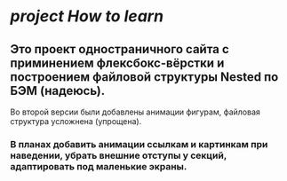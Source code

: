 # *project How to learn*
## Это проект одностраничного сайта с приминением флексбокс-вёрстки и построением файловой структуры Nested по БЭМ (надеюсь).
Во второй версии были добавлены анимации фигурам, файловая структура усложнена (упрощена).
### В планах добавить анимации ссылкам и картинкам при наведении, убрать внешние отступы у секций, адаптировать под маленькие экраны.